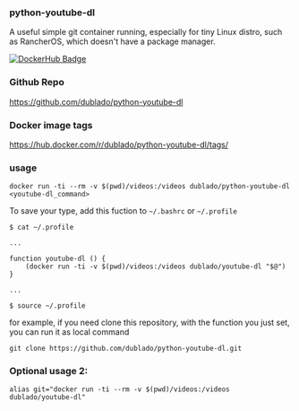 ### python-youtube-dl

A useful simple git container running, especially for tiny Linux distro, such as RancherOS, which doesn't have a package manager.

[![DockerHub Badge](https://dockeri.co/image/dublado/python-youtube-dl)](https://hub.docker.com/r/dublado/python-youtube-dl)

### Github Repo

https://github.com/dublado/python-youtube-dl

### Docker image tags

https://hub.docker.com/r/dublado/python-youtube-dl/tags/


### usage

    docker run -ti --rm -v $(pwd)/videos:/videos dublado/python-youtube-dl <youtube-dl_command>

To save your type, add this fuction to `~/.bashrc` or `~/.profile`
    
    $ cat ~/.profile
    
    ...
    
    function youtube-dl () {
        (docker run -ti -v $(pwd)/videos:/videos dublado/youtube-dl "$@")
    }
    
    ...
    
    $ source ~/.profile

for example, if you need clone this repository, with the function you just set, you can run it as local command

    git clone https://github.com/dublado/python-youtube-dl.git

### Optional usage 2:

    alias git="docker run -ti --rm -v $(pwd)/videos:/videos dublado/youtube-dl"
